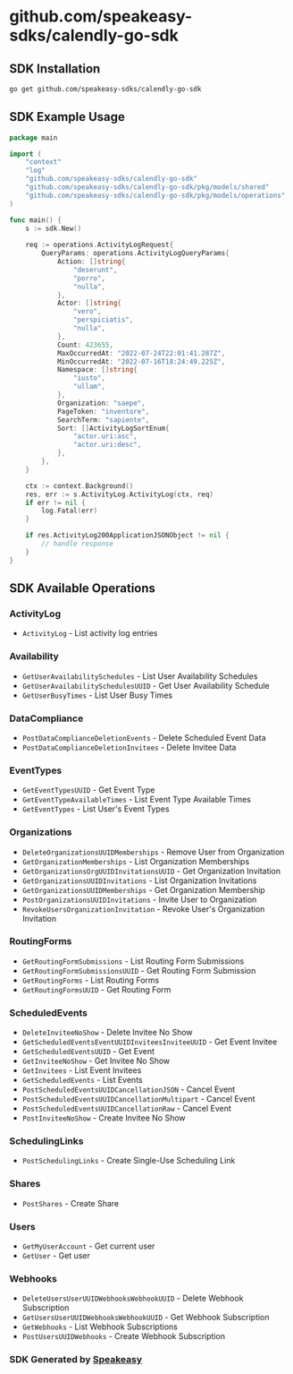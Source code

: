 # github.com/speakeasy-sdks/calendly-go-sdk

<!-- Start SDK Installation -->
## SDK Installation

```bash
go get github.com/speakeasy-sdks/calendly-go-sdk
```
<!-- End SDK Installation -->

## SDK Example Usage
<!-- Start SDK Example Usage -->
```go
package main

import (
    "context"
    "log"
    "github.com/speakeasy-sdks/calendly-go-sdk"
    "github.com/speakeasy-sdks/calendly-go-sdk/pkg/models/shared"
    "github.com/speakeasy-sdks/calendly-go-sdk/pkg/models/operations"
)

func main() {
    s := sdk.New()
    
    req := operations.ActivityLogRequest{
        QueryParams: operations.ActivityLogQueryParams{
            Action: []string{
                "deserunt",
                "porro",
                "nulla",
            },
            Actor: []string{
                "vero",
                "perspiciatis",
                "nulla",
            },
            Count: 423655,
            MaxOccurredAt: "2022-07-24T22:01:41.287Z",
            MinOccurredAt: "2022-07-16T18:24:49.225Z",
            Namespace: []string{
                "iusto",
                "ullam",
            },
            Organization: "saepe",
            PageToken: "inventore",
            SearchTerm: "sapiente",
            Sort: []ActivityLogSortEnum{
                "actor.uri:asc",
                "actor.uri:desc",
            },
        },
    }

    ctx := context.Background()
    res, err := s.ActivityLog.ActivityLog(ctx, req)
    if err != nil {
        log.Fatal(err)
    }

    if res.ActivityLog200ApplicationJSONObject != nil {
        // handle response
    }
}
```
<!-- End SDK Example Usage -->

<!-- Start SDK Available Operations -->
## SDK Available Operations


### ActivityLog

* `ActivityLog` - List activity log entries

### Availability

* `GetUserAvailabilitySchedules` - List User Availability Schedules
* `GetUserAvailabilitySchedulesUUID` - Get User Availability Schedule
* `GetUserBusyTimes` - List User Busy Times

### DataCompliance

* `PostDataComplianceDeletionEvents` - Delete Scheduled Event Data
* `PostDataComplianceDeletionInvitees` - Delete Invitee Data

### EventTypes

* `GetEventTypesUUID` - Get Event Type
* `GetEventTypeAvailableTimes` - List Event Type Available Times
* `GetEventTypes` - List User's Event Types

### Organizations

* `DeleteOrganizationsUUIDMemberships` - Remove User from Organization
* `GetOrganizationMemberships` - List Organization Memberships
* `GetOrganizationsOrgUUIDInvitationsUUID` - Get Organization Invitation
* `GetOrganizationsUUIDInvitations` - List Organization Invitations
* `GetOrganizationsUUIDMemberships` - Get Organization Membership
* `PostOrganizationsUUIDInvitations` - Invite User to Organization
* `RevokeUsersOrganizationInvitation` - Revoke User's Organization Invitation

### RoutingForms

* `GetRoutingFormSubmissions` - List Routing Form Submissions
* `GetRoutingFormSubmissionsUUID` - Get Routing Form Submission
* `GetRoutingForms` - List Routing Forms
* `GetRoutingFormsUUID` - Get Routing Form

### ScheduledEvents

* `DeleteInviteeNoShow` - Delete Invitee No Show
* `GetScheduledEventsEventUUIDInviteesInviteeUUID` - Get Event Invitee
* `GetScheduledEventsUUID` - Get Event
* `GetInviteeNoShow` - Get Invitee No Show
* `GetInvitees` - List Event Invitees
* `GetScheduledEvents` - List Events
* `PostScheduledEventsUUIDCancellationJSON` - Cancel Event
* `PostScheduledEventsUUIDCancellationMultipart` - Cancel Event
* `PostScheduledEventsUUIDCancellationRaw` - Cancel Event
* `PostInviteeNoShow` - Create Invitee No Show

### SchedulingLinks

* `PostSchedulingLinks` - Create Single-Use Scheduling Link

### Shares

* `PostShares` - Create Share

### Users

* `GetMyUserAccount` - Get current user
* `GetUser` - Get user

### Webhooks

* `DeleteUsersUserUUIDWebhooksWebhookUUID` - Delete Webhook Subscription
* `GetUsersUserUUIDWebhooksWebhookUUID` - Get Webhook Subscription
* `GetWebhooks` - List Webhook Subscriptions
* `PostUsersUUIDWebhooks` - Create Webhook Subscription
<!-- End SDK Available Operations -->

### SDK Generated by [Speakeasy](https://docs.speakeasyapi.dev/docs/using-speakeasy/client-sdks)
